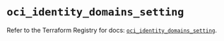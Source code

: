 # `oci_identity_domains_setting`

Refer to the Terraform Registry for docs: [`oci_identity_domains_setting`](https://registry.terraform.io/providers/hashicorp/oci/7.19.0/docs/resources/identity_domains_setting).
